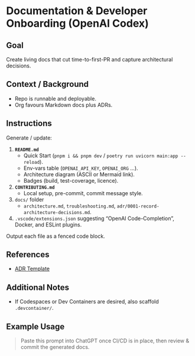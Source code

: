 # Documentation & Developer Onboarding (OpenAI Codex)

## Goal

Create living docs that cut time-to-first-PR and capture architectural decisions.

## Context / Background

- Repo is runnable and deployable.
- Org favours Markdown docs plus ADRs.

## Instructions

Generate / update:

1. **`README.md`**
   - Quick Start (`pnpm i && pnpm dev` / `poetry run uvicorn main:app --reload`).
   - Env-vars table (`OPENAI_API_KEY`, `OPENAI_ORG` …).
   - Architecture diagram (ASCII or Mermaid link).
   - Badges (build, test-coverage, licence).
1. **`CONTRIBUTING.md`**
   - Local setup, pre-commit, commit message style.
1. `docs/` folder
   - `architecture.md`, `troubleshooting.md`, `adr/0001-record-architecture-decisions.md`.
1. `.vscode/extensions.json` suggesting “OpenAI Code-Completion”, Docker, and ESLint plugins.

Output each file as a fenced code block.

## References

- [ADR Template](../docs/adr/template.md)

## Additional Notes

- If Codespaces or Dev Containers are desired, also scaffold `.devcontainer/`.

## Example Usage

> Paste this prompt into ChatGPT once CI/CD is in place, then review & commit the generated docs.
